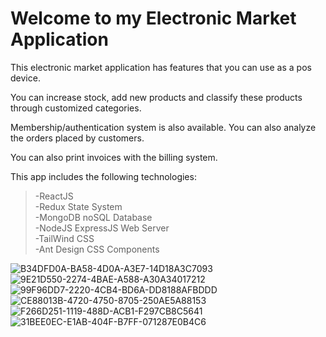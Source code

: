 # Welcome to my Electronic Market Application


This electronic market application has features that you can use as a pos device.

You can increase stock, add new products and classify these products through customized categories.

Membership/authentication system is also available. You can also analyze the orders placed by customers.

You can also print invoices with the billing system.

This app includes the following technologies:
>-ReactJS  
>-Redux State System  
>-MongoDB noSQL Database  
>-NodeJS ExpressJS Web Server  
>-TailWind CSS  
>-Ant Design CSS Components

![B34DFD0A-BA58-4D0A-A3E7-14D18A3C7093](https://github.com/mehmetnail0/electronic-market/assets/54910442/28ead205-4f3a-4a11-9949-efd252695ec9)
![9E21D550-2274-4BAE-A588-A30A34017212](https://github.com/mehmetnail0/electronic-market/assets/54910442/1c3434f9-325b-420f-8e89-3c45247ed316)
![99F96DD7-2220-4CB4-BD6A-DD8188AFBDDD](https://github.com/mehmetnail0/electronic-market/assets/54910442/93152851-b4b3-4439-8b24-ff8cd59296c6)
![CE88013B-4720-4750-8705-250AE5A88153](https://github.com/mehmetnail0/electronic-market/assets/54910442/3923ba28-7ebb-46bc-a2a1-939b2caaebaa)
![F266D251-1119-488D-ACB1-F297CB8C5641](https://github.com/mehmetnail0/electronic-market/assets/54910442/d494e961-cd27-463c-8c99-d85639dfecb1)
![31BEE0EC-E1AB-404F-B7FF-071287E0B4C6](https://github.com/mehmetnail0/electronic-market/assets/54910442/83752f53-c331-4811-8694-9f07ae4f6b58)
